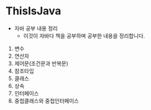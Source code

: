 # ThisIsJava
* 자바 공부 내용 정리
    * 이것이 자바다 책을 공부하며 공부한 내용을 정리합니다.

1. 변수
2. 연산자
3. 제어문(조건문과 반복문)
4. 참조타입
5. 클래스
6. 상속
7. 인터페이스
8. 중첩클래스와 중첩인터페이스
